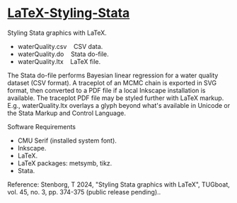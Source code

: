 # [LaTeX-Styling-Stata](https://github.com/tstenborg/LaTeX-Styling-Stata)

Styling Stata graphics with LaTeX.

- waterQuality.csv &nbsp;&nbsp; CSV data.<br />
- waterQuality.do &nbsp;&nbsp; Stata do-file.<br />
- waterQuality.ltx &nbsp;&nbsp; LaTeX file.<br />

The Stata do-file performs Bayesian linear regression for a water quality dataset (CSV format). A traceplot of an MCMC chain is exported in SVG format, then converted to a PDF file if a local Inkscape installation is available. The traceplot PDF file may be styled further with LaTeX markup. E.g., waterQuality.ltx overlays a glyph beyond what's available in Unicode or the Stata Markup and Control Language.

Software Requirements

- CMU Serif (installed system font).<br />
- Inkscape.<br />
- LaTeX.<br />
- LaTeX packages: metsymb, tikz.<br />
- Stata.<br />

Reference: Stenborg, T 2024, "Styling Stata graphics with LaTeX", TUGboat, vol. 45, no. 3, pp. 374-375 (public release pending)..
